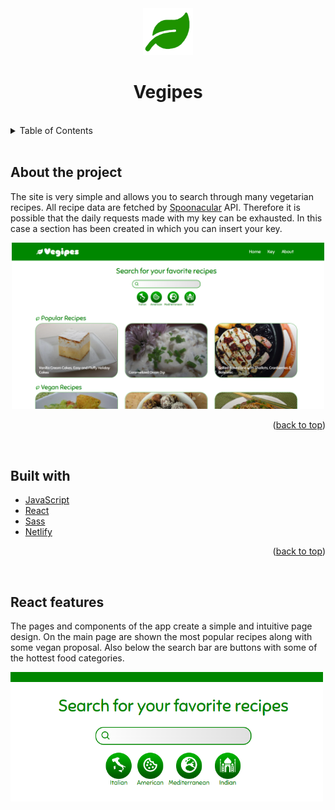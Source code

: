 <!-- Intestazione -->
<div align='center' id='top'>
  <div>
    <img src='./public/facicon.png' alt='Vegipes Logo' width = '80'>
    <h1>Vegipes</h1>
  </div>
</div>
<br>

<!-- Sommario -->
<details>
  <summary>Table of Contents</summary>
  <ol>
    <li><a href="#about-the-project">About the project</a></li>
    <li><a href="#built-with">Built with</a></li>
    <li><a href="#components">React features</a></li>
  </ol>
</details>
<br>

<!-- Informazioni sul progetto -->
## About the project
<p>The site is very simple and allows you to search through many vegetarian recipes. All recipe data are fetched by <a href='https://spoonacular.com/food-api'>Spoonacular</a> API. Therefore it is possible that the daily requests made with my key can be exhausted. In this case a section has been created in which you can insert your key.</p>
<div align='center'>
<img src='./images/screen1.png' alt='Initial Page' width = '500'>
</div>
<p align="right">(<a href="#top">back to top</a>)</p>
<br>

<!-- Coustruito con -->
## Built with
* [JavaScript](https://www.javascript.com/)
* [React](https://reactjs.org/)
* [Sass](https://sass-lang.com/)
* [Netlify](https://www.netlify.com/)
<p align="right">(<a href="#top">back to top</a>)</p>
<br>

<!-- React -->
## React features
<p>The pages and components of the app create a simple and intuitive page design. On the main page are shown the most popular recipes along with some vegan proposal. Also below the search bar are buttons with some of the hottest food categories.</p>
<img src='./images/screen3.png' alt='Category button' width = '500'>

<br>
